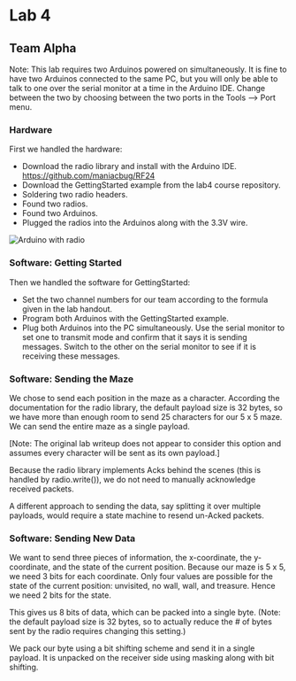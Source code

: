 # Lab 4
## Team Alpha

Note: This lab requires two Arduinos powered on simultaneously. It is fine to have two Arduinos connected to the same PC, but you will only be able to talk to one over the serial monitor at a time in the Arduino IDE. Change between the two by choosing between the two ports in the Tools --> Port menu.

### Hardware

First we handled the hardware:
- Download the radio library and install with the Arduino IDE.
  https://github.com/maniacbug/RF24
- Download the GettingStarted example from the lab4 course repository.
- Soldering two radio headers.
- Found two radios.
- Found two Arduinos.
- Plugged the radios into the Arduinos along with the 3.3V wire.

![Arduino with radio](images/radio.png)

### Software: Getting Started

Then we handled the software for GettingStarted:
- Set the two channel numbers for our team according to the formula given in the lab handout.
- Program both Arduinos with the GettingStarted example.
- Plug both Arduinos into the PC simultaneously. Use the serial monitor to set one to transmit mode and confirm that it says it is sending messages. Switch to the other on the serial monitor to see if it is receiving these messages.

### Software: Sending the Maze

We chose to send each position in the maze as a character. According the documentation for the radio library, the default payload size is 32 bytes, so we have more than enough room to send 25 characters for our 5 x 5 maze. We can send the entire maze as a single payload.

[Note: The original lab writeup does not appear to consider this option and assumes every character will be sent as its own payload.]

Because the radio library implements Acks behind the scenes (this is handled by radio.write()), we do not need to manually acknowledge received packets.

A different approach to sending the data, say splitting it over multiple payloads, would require a state machine to resend un-Acked packets.

### Software: Sending New Data

We want to send three pieces of information, the x-coordinate, the y-coordinate, and the state of the current position. Because our maze is 5 x 5, we need 3 bits for each coordinate. Only four values are possible for the state of the current position: unvisited, no wall, wall, and treasure. Hence we need 2 bits for the state.

This gives us 8 bits of data, which can be packed into a single byte. (Note: the default payload size is 32 bytes, so to actually reduce the # of bytes sent by the radio requires changing this setting.)

We pack our byte using a bit shifting scheme and send it in a single payload. It is unpacked on the receiver side using masking along with bit shifting.
